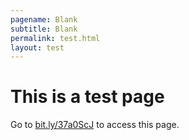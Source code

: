 ```yaml
---
pagename: Blank
subtitle: Blank
permalink: test.html
layout: test
---
```

# This is a test page

Go to [bit.ly/37a0ScJ](https://bit.ly/37a0ScJ) to access this page.